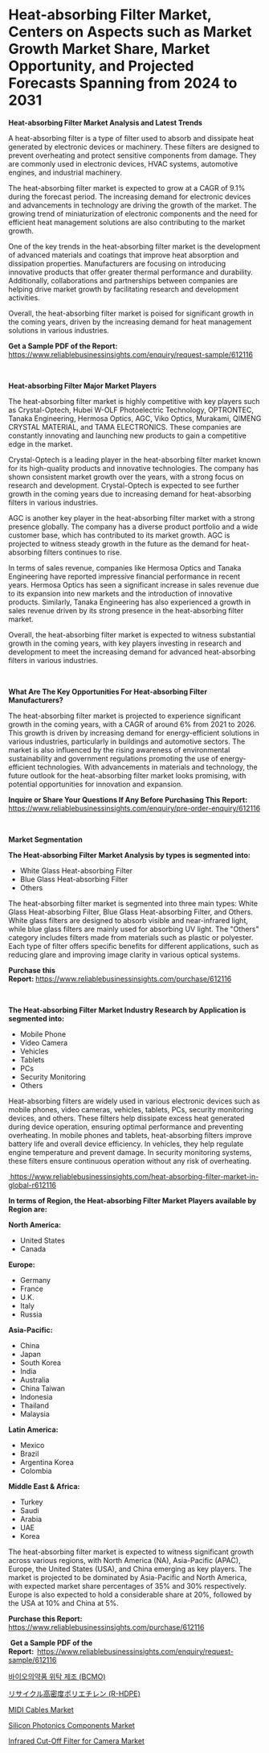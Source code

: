 <p><h1>Heat-absorbing Filter Market, Centers on Aspects such as Market Growth Market Share, Market Opportunity, and Projected Forecasts Spanning from 2024 to 2031</h1></p><p><strong>Heat-absorbing Filter Market Analysis and Latest Trends</strong></p>
<p><p>A heat-absorbing filter is a type of filter used to absorb and dissipate heat generated by electronic devices or machinery. These filters are designed to prevent overheating and protect sensitive components from damage. They are commonly used in electronic devices, HVAC systems, automotive engines, and industrial machinery.</p><p>The heat-absorbing filter market is expected to grow at a CAGR of 9.1% during the forecast period. The increasing demand for electronic devices and advancements in technology are driving the growth of the market. The growing trend of miniaturization of electronic components and the need for efficient heat management solutions are also contributing to the market growth.</p><p>One of the key trends in the heat-absorbing filter market is the development of advanced materials and coatings that improve heat absorption and dissipation properties. Manufacturers are focusing on introducing innovative products that offer greater thermal performance and durability. Additionally, collaborations and partnerships between companies are helping drive market growth by facilitating research and development activities.</p><p>Overall, the heat-absorbing filter market is poised for significant growth in the coming years, driven by the increasing demand for heat management solutions in various industries.</p></p>
<p><strong>Get a Sample PDF of the Report:&nbsp;</strong> <a href="https://www.reliablebusinessinsights.com/enquiry/request-sample/612116">https://www.reliablebusinessinsights.com/enquiry/request-sample/612116</a></p>
<p>&nbsp;</p>
<p><strong>Heat-absorbing Filter Major Market Players</strong></p>
<p><p>The heat-absorbing filter market is highly competitive with key players such as Crystal-Optech, Hubei W-OLF Photoelectric Technology, OPTRONTEC, Tanaka Engineering, Hermosa Optics, AGC, Viko Optics, Murakami, QIMENG CRYSTAL MATERIAL, and TAMA ELECTRONICS. These companies are constantly innovating and launching new products to gain a competitive edge in the market.</p><p>Crystal-Optech is a leading player in the heat-absorbing filter market known for its high-quality products and innovative technologies. The company has shown consistent market growth over the years, with a strong focus on research and development. Crystal-Optech is expected to see further growth in the coming years due to increasing demand for heat-absorbing filters in various industries.</p><p>AGC is another key player in the heat-absorbing filter market with a strong presence globally. The company has a diverse product portfolio and a wide customer base, which has contributed to its market growth. AGC is projected to witness steady growth in the future as the demand for heat-absorbing filters continues to rise.</p><p>In terms of sales revenue, companies like Hermosa Optics and Tanaka Engineering have reported impressive financial performance in recent years. Hermosa Optics has seen a significant increase in sales revenue due to its expansion into new markets and the introduction of innovative products. Similarly, Tanaka Engineering has also experienced a growth in sales revenue driven by its strong presence in the heat-absorbing filter market.</p><p>Overall, the heat-absorbing filter market is expected to witness substantial growth in the coming years, with key players investing in research and development to meet the increasing demand for advanced heat-absorbing filters in various industries.</p></p>
<p>&nbsp;</p>
<p><strong>What Are The Key Opportunities For Heat-absorbing Filter Manufacturers?</strong></p>
<p><p>The heat-absorbing filter market is projected to experience significant growth in the coming years, with a CAGR of around 6% from 2021 to 2026. This growth is driven by increasing demand for energy-efficient solutions in various industries, particularly in buildings and automotive sectors. The market is also influenced by the rising awareness of environmental sustainability and government regulations promoting the use of energy-efficient technologies. With advancements in materials and technology, the future outlook for the heat-absorbing filter market looks promising, with potential opportunities for innovation and expansion.</p></p>
<p><strong>Inquire or Share Your Questions If Any Before Purchasing This Report:</strong> <a href="https://www.reliablebusinessinsights.com/enquiry/pre-order-enquiry/612116">https://www.reliablebusinessinsights.com/enquiry/pre-order-enquiry/612116</a></p>
<p>&nbsp;</p>
<p><strong>Market Segmentation</strong></p>
<p><strong>The Heat-absorbing Filter Market Analysis by types is segmented into:</strong></p>
<p><ul><li>White Glass Heat-absorbing Filter</li><li>Blue Glass Heat-absorbing Filter</li><li>Others</li></ul></p>
<p><p>The heat-absorbing filter market is segmented into three main types: White Glass Heat-absorbing Filter, Blue Glass Heat-absorbing Filter, and Others. White glass filters are designed to absorb visible and near-infrared light, while blue glass filters are mainly used for absorbing UV light. The "Others" category includes filters made from materials such as plastic or polyester. Each type of filter offers specific benefits for different applications, such as reducing glare and improving image clarity in various optical systems.</p></p>
<p><strong>Purchase this Report:&nbsp;</strong><a href="https://www.reliablebusinessinsights.com/purchase/612116">https://www.reliablebusinessinsights.com/purchase/612116</a></p>
<p>&nbsp;</p>
<p><strong>The Heat-absorbing Filter Market Industry Research by Application is segmented into:</strong></p>
<p><ul><li>Mobile Phone</li><li>Video Camera</li><li>Vehicles</li><li>Tablets</li><li>PCs</li><li>Security Monitoring</li><li>Others</li></ul></p>
<p><p>Heat-absorbing filters are widely used in various electronic devices such as mobile phones, video cameras, vehicles, tablets, PCs, security monitoring devices, and others. These filters help dissipate excess heat generated during device operation, ensuring optimal performance and preventing overheating. In mobile phones and tablets, heat-absorbing filters improve battery life and overall device efficiency. In vehicles, they help regulate engine temperature and prevent damage. In security monitoring systems, these filters ensure continuous operation without any risk of overheating.</p></p>
<p><a href="https://www.reliablebusinessinsights.com/heat-absorbing-filter-market-in-global-r612116">&nbsp;https://www.reliablebusinessinsights.com/heat-absorbing-filter-market-in-global-r612116</a></p>
<p><strong>In terms of Region, the Heat-absorbing Filter Market Players available by Region are:</strong></p>
<p>
    <p> <strong> North America: </strong>
        <ul>
            <li>United States</li>
            <li>Canada</li>
        </ul>
        </p> 
    <p> <strong> Europe: </strong>
        <ul>
            <li>Germany</li>
            <li>France</li>
            <li>U.K.</li>
            <li>Italy</li>
            <li>Russia</li>
        </ul>
        </p> 
    <p> <strong> Asia-Pacific: </strong>
        <ul>
            <li>China</li>
            <li>Japan</li>
            <li>South Korea</li>
            <li>India</li>
            <li>Australia</li>
            <li>China Taiwan</li>
            <li>Indonesia</li>
            <li>Thailand</li>
            <li>Malaysia</li>
        </ul>
        </p> 
    <p> <strong> Latin America: </strong>
        <ul>
            <li>Mexico</li>
            <li>Brazil</li>
            <li>Argentina Korea</li>
            <li>Colombia</li>
        </ul>
        </p> 
    <p> <strong> Middle East & Africa: </strong>
        <ul>
            <li>Turkey</li>
            <li>Saudi</li>
            <li>Arabia</li>
            <li>UAE</li>
            <li>Korea</li>
        </ul>
    </p>
    </p>
<p><p>The heat-absorbing filter market is expected to witness significant growth across various regions, with North America (NA), Asia-Pacific (APAC), Europe, the United States (USA), and China emerging as key players. The market is projected to be dominated by Asia-Pacific and North America, with expected market share percentages of 35% and 30% respectively. Europe is also expected to hold a considerable share at 20%, followed by the USA at 10% and China at 5%.</p></p>
<p><strong>Purchase this Report: </strong><a href="https://www.reliablebusinessinsights.com/purchase/612116">https://www.reliablebusinessinsights.com/purchase/612116</a></p>
<p>&nbsp;<strong>Get a Sample PDF of the Report:&nbsp;&nbsp;</strong><a href="https://www.reliablebusinessinsights.com/enquiry/request-sample/612116">https://www.reliablebusinessinsights.com/enquiry/request-sample/612116</a></p>
<p><strong></strong></p>
<p><p><a href="https://github.com/giancarlo642004/Market-Research-Report-List-1/blob/main/420466889346.md">바이오의약품 위탁 제조 (BCMO)</a></p><p><a href="https://github.com/mm14022023/Market-Research-Report-List-1/blob/main/143919097833.md">リサイクル高密度ポリエチレン (R-HDPE)</a></p><p><a href="https://issuu.com/reportprime-2/docs/midi-cables-market-size-2030.pptx">MIDI Cables Market</a></p><p><a href="https://issuu.com/reportprime-2/docs/silicon-photonics-components-market-size-2030.pptx">Silicon Photonics Components Market</a></p><p><a href="https://github.com/Angelnienowdseej3e45z3p8c/Market-Research-Report-List-2/blob/main/infrared-cut-off-filter-for-camera-market.md">Infrared Cut-Off Filter for Camera Market</a></p></p>